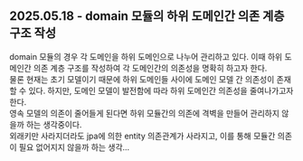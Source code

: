 ## 2025.05.18 - domain 모듈의 하위 도메인간 의존 계층 구조 작성
domain 모듈의 경우 각 도메인을 하위 도메인으로 나누어 관리하고 있다. 이때 하위 도메인간 의존 계층 구조를 작성하여 각 도메인간의 의존성을 명확히 하고자 한다.
<br/>
물론 현재는 초기 모델이기 때문에 하위 도메인들 사이에 도메인 모델 간 의존성이 존재할 수 있다. 하지만, 도메인 모델이 발전함에 따라 하위 도메인간 의존성을 줄여나가고자 한다.
<br/>
영속 모델의 의존이 줄어들게 된다면 하위 모듈간의 의존에 격벽을 만들어 관리하지 않을까 하는 생각중이다.
<br/>
외래키만 사라지더라도 jpa에 의한 entity 의존관계가 사라지고, 이를 통해 모듈간 의존이 필요 없어지지 않을까 하는 생각...
